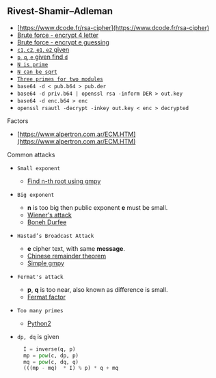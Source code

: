 ## Rivest-Shamir–Adleman

- [https://www.dcode.fr/rsa-cipher](https://www.dcode.fr/rsa-cipher)
- [Brute force - encrypt 4 letter](https://github.com/ByamB4/Capture-The-Flag/blob/master/Cryptography/src/asymmetric-cipher/rsa/brute-force-encrypt-4-letter.py)
- [Brute force - encrypt e guessing](https://github.com/ByamB4/Capture-The-Flag/blob/master/Cryptography/src/asymmetric-cipher/rsa/find-e.py)
- [`c1`, `c2`, `e1`, `e2` given](https://github.com/ByamB4/Capture-The-Flag/blob/master/Cryptography/src/asymmetric-cipher/rsa/common-modules-attack.py)
- [`p`, `q`, `e` given find `d`](https://github.com/ByamB4/Capture-The-Flag/blob/master/Cryptography/src/asymmetric-cipher/rsa/p-q-e-given-calculate-d.py)
- [`N is prime`](https://github.com/ByamB4/CCC/blob/master/Cryptography/src/asymmetric-cipher/rsa/n-is-prime.py)
- [`N can be sqrt`](https://github.com/ByamB4/CCC/blob/master/Cryptography/src/asymmetric-cipher/rsa/sqrted-n.py)
- [`Three primes for two modules`](https://zeyu2001.gitbook.io/ctfs/2021/zh3ro-ctf-v2/alice_bob_dave)
- `base64 -d < pub.b64 > pub.der`
- `base64 -d priv.b64 | openssl rsa -inform DER > out.key`
- `base64 -d enc.b64 > enc`
- `openssl rsautl -decrypt -inkey out.key < enc > decrypted`

Factors

- [https://www.alpertron.com.ar/ECM.HTM](https://www.alpertron.com.ar/ECM.HTM)

Common attacks

- `Small exponent`

  - [Find n-th root using gmpy](https://github.com/ByamB4/CCC/blob/master/Cryptography/src/asymmetric-cipher/rsa/small-exponent-attack-gmpy.py)

- `Big exponent`
  - **n** is too big then public exponent **e** must be small.
  - [Wiener's attack](https://github.com/ByamB4/CCC/blob/master/Cryptography/src/asymmetric-cipher/rsa/Wiener-Attack.py)
  - [Boneh Durfee](https://someurl)
- `Hastad’s Broadcast Attack`

  - **e** cipher text, with same **message**.
  - [Chinese remainder theorem](https://github.com/ByamB4/CCC/blob/master/Cryptography/src/asymmetric-cipher/rsa/Hastad-Broadcast-Attack-CRT.py)
  - [Simple gmpy](https://github.com/ByamB4/CCC/blob/master/Cryptography/src/asymmetric-cipher/rsa/Hastad-Broadcast-Attack-Gmpy.py)

- `Fermat's attack`

  - **p**, **q** is too near, also known as difference is small.
  - [Fermat factor](https://github.com/ByamB4/CCC/blob/master/Cryptography/src/asymmetric-cipher/rsa/Fermats-Factor-Attack-Simple.py)

- `Too many primes`

  - [Python2](https://github.com/ByamB4/Capture-The-Flag-Tools/blob/master/Cryptography/Code/rsa-too-many-primes.py)

- `dp, dq` is given
  ```python
    I = inverse(q, p)
    mp = pow(c, dp, p)
    mq = pow(c, dq, q)
    (((mp - mq)  * I) % p) * q + mq
  ```
